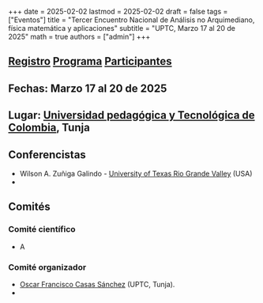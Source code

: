 +++
date      = 2025-02-02
lastmod   = 2025-02-02
draft     = false
tags      = ["Eventos"]
title     = "Tercer Encuentro Nacional de Análisis no Arquimediano, física matemática y aplicaciones"
subtitle  = "UPTC, Marzo 17 al 20 de 2025"
math      = true
authors   = ["admin"]
+++

## **[Registro](https://docs.google.com/forms/d/1F-isLevdxRscKoi074pfHJcafywxA929zvF-OXGVv_c/edit)** [Programa](https://matematicas.netlify.app/post/padicos3/programa/) [Participantes](https://matematicas.netlify.app/post/padicos3/participantes/)


## **Fechas:** Marzo 17 al 20 de 2025

## **Lugar:** [Universidad pedagógica y Tecnológica de Colombia](https://www.uptc.edu.co/sitio/portal/), Tunja

## **Conferencistas**

* Wilson  A. Zuñiga Galindo - [University of Texas Rio Grande Valley](https://www.utrgv.edu/) (USA)
* 

## **Comités**

### **Comité científico**

* A

### **Comité organizador**

* [Oscar Francisco Casas Sánchez](https://matematicas.netlify.app/authors/casas-o/) (UPTC, Tunja).
*

